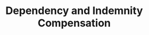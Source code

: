 ---
title: "Dependency and Indemnity Compensation"
headline: "Need text here"
tags: 
  - "financial support"
lifeEvents: 
  - "bereavement"
source:
  name: "Veteran's Administration"
  link: "#"

summary: "Survivors of service members who died in the line of duty from a service-related injury or illness may qualify for a tax-free monetary benefit."
---